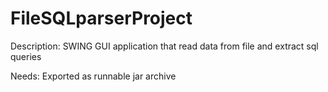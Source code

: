 FileSQLparserProject
====================

Description: SWING GUI application that read data from file and extract sql queries

Needs: Exported as runnable jar archive
